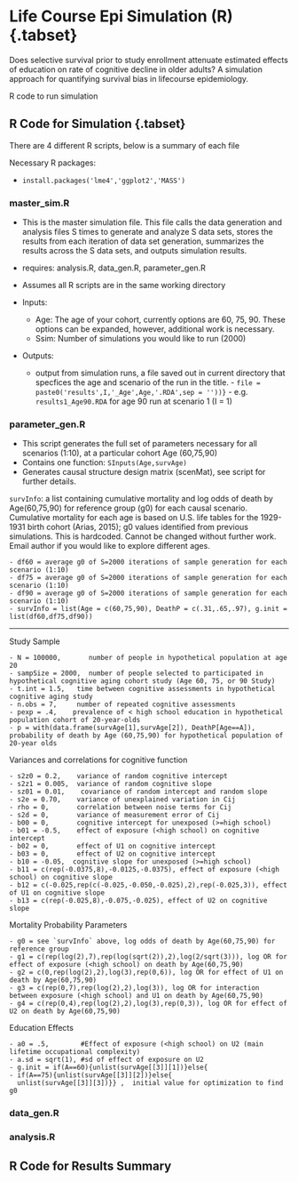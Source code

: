 # Life Course Epi Simulation (R) {.tabset}

Does selective survival prior to study enrollment attenuate estimated effects of education on rate of cognitive decline in older adults? A simulation approach for quantifying survival bias in lifecourse epidemiology.

R code to run simulation


## R Code for Simulation {.tabset}
There are 4 different R scripts, below is a summary of each file

Necessary R packages: 

 - `install.packages('lme4','ggplot2','MASS')`

### master_sim.R 
 - This is the master simulation file. This file calls the data generation and analysis files S times to generate and analyze S data  sets, stores the results from each iteration of data set generation, summarizes the results across the S data sets, and outputs simulation results.

 - requires: analysis.R, data_gen.R, parameter_gen.R
 - Assumes all R scripts are in the same working directory
 - Inputs:
     - Age: The age of your cohort, currently options are 60, 75, 90. These options can be expanded, however, additional work is necessary. 
     - Ssim: Number of simulations you would like to run (2000)
     
 - Outputs: 
     - output from simulation runs, a file saved out in current directory that specfices the age and scenario of the run in the title.
           - `file = paste0('results',I,'_Age',Age,'.RDA',sep = ''))}`
           - e.g. `results1_Age90.RDA` for age 90 run at scenario 1 (I = 1)

### parameter_gen.R      
- This script generates the full set of parameters necessary for all scenarios (1:10), at a particular cohort Age (60,75,90)
- Contains one function: `SInputs(Age,survAge)`
- Generates causal structure design matrix (scenMat), see script for further details.

`survInfo`: a list containing cumulative mortality and log odds of death by Age(60,75,90) for reference group (g0) for each causal scenario. Cumulative mortality for each age is based on U.S. life tables for the 1929-1931 birth cohort (Arias, 2015); g0 values identified from previous simulations. This is hardcoded. Cannot be changed without further work. Email author if you would like to explore different ages. 

    - df60 = average g0 of S=2000 iterations of sample generation for each scenario (1:10)
    - df75 = average g0 of S=2000 iterations of sample generation for each scenario (1:10)
    - df90 = average g0 of S=2000 iterations of sample generation for each scenario (1:10)
    - survInfo = list(Age = c(60,75,90), DeathP = c(.31,.65,.97), g.init = list(df60,df75,df90))

---

Study Sample

    - N = 100000,       number of people in hypothetical population at age 20
    - sampSize = 2000,  number of people selected to participated in hypothetical cognitive aging cohort study (Age 60, 75, or 90 Study)
    - t.int = 1.5,   time between cognitive assessments in hypothetical cognitive aging study
    - n.obs = 7,     number of repeated cognitive assessments
    - pexp = .4,    prevalence of < high school education in hypothetical population cohort of 20-year-olds
    - p = with(data.frame(survAge[1],survAge[2]), DeathP[Age==A]), probability of death by Age (60,75,90) for hypothetical population of 20-year olds
    
Variances and correlations for cognitive function

    - s2z0 = 0.2,    variance of random cognitive intercept
    - s2z1 = 0.005,  variance of random cognitive slope 
    - sz01 = 0.01,    covariance of random intercept and random slope
    - s2e = 0.70,    variance of unexplained variation in Cij
    - rho = 0,       correlation between noise terms for Cij
    - s2d = 0,       variance of measurement error of Cij
    - b00 = 0,       cognitive intercept for unexposed (>=high school)
    - b01 = -0.5,    effect of exposure (<high school) on cognitive intercept
    - b02 = 0,       effect of U1 on cognitive intercept
    - b03 = 0,       effect of U2 on cognitive intercept
    - b10 = -0.05,  cognitive slope for unexposed (>=high school)
    - b11 = c(rep(-0.0375,8),-0.0125,-0.0375), effect of exposure (<high school) on cognitive slope
    - b12 = c(-0.025,rep(c(-0.025,-0.050,-0.025),2),rep(-0.025,3)), effect of U1 on cognitive slope
    - b13 = c(rep(-0.025,8),-0.075,-0.025), effect of U2 on cognitive slope
    
Mortality Probability Parameters

    - g0 = see `survInfo` above, log odds of death by Age(60,75,90) for reference group
    - g1 = c(rep(log(2),7),rep(log(sqrt(2)),2),log(2/sqrt(3))), log OR for effect of exposure (<high school) on death by Age(60,75,90)
    - g2 = c(0,rep(log(2),2),log(3),rep(0,6)), log OR for effect of U1 on death by Age(60,75,90)
    - g3 = c(rep(0,7),rep(log(2),2),log(3)), log OR for interaction between exposure (<high school) and U1 on death by Age(60,75,90)
    - g4 = c(rep(0,4),rep(log(2),2),log(3),rep(0,3)), log OR for effect of U2 on death by Age(60,75,90)
   
Education Effects

    - a0 = .5,        #Effect of exposure (<high school) on U2 (main lifetime occupational complexity)
    - a.sd = sqrt(1), #sd of effect of exposure on U2 
    - g.init = if(A==60){unlist(survAge[[3]][1])}else{
    - if(A==75){unlist(survAge[[3]][2])}else{
      unlist(survAge[[3]][3])}} ,  initial value for optimization to find g0
 
### data_gen.R 

### analysis.R 

## R Code for Results Summary
